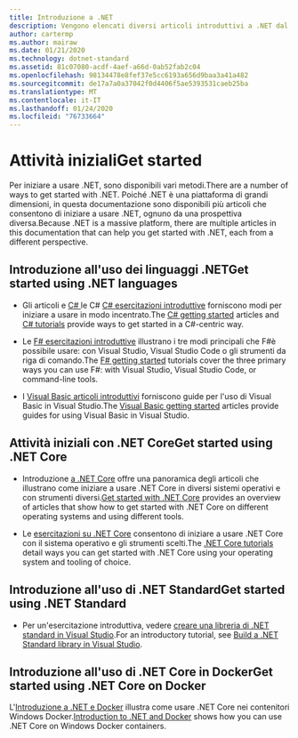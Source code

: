```yaml
---
title: Introduzione a .NET
description: Vengono elencati diversi articoli introduttivi a .NET dal punto di vista del linguaggio e della piattaforma.
author: cartermp
ms.author: mairaw
ms.date: 01/21/2020
ms.technology: dotnet-standard
ms.assetid: 81c07080-acdf-4aef-a66d-0ab52fab2c04
ms.openlocfilehash: 98134478e8fef37e5cc6193a656d9baa3a41a482
ms.sourcegitcommit: de17a7a0a37042f0d4406f5ae5393531caeb25ba
ms.translationtype: MT
ms.contentlocale: it-IT
ms.lasthandoff: 01/24/2020
ms.locfileid: "76733664"
---
```

# <a name="get-started"></a><span data-ttu-id="85f4f-103">Attività iniziali</span><span class="sxs-lookup"><span data-stu-id="85f4f-103">Get started</span></span>

<span data-ttu-id="85f4f-104">Per iniziare a usare .NET, sono disponibili vari metodi.</span><span class="sxs-lookup"><span data-stu-id="85f4f-104">There are a number of ways to get started with .NET.</span></span> <span data-ttu-id="85f4f-105">Poiché .NET è una piattaforma di grandi dimensioni, in questa documentazione sono disponibili più articoli che consentono di iniziare a usare .NET, ognuno da una prospettiva diversa.</span><span class="sxs-lookup"><span data-stu-id="85f4f-105">Because .NET is a massive platform, there are multiple articles in this documentation that can help you get started with .NET, each from a different perspective.</span></span>

## <a name="get-started-using-net-languages"></a><span data-ttu-id="85f4f-106">Introduzione all'uso dei linguaggi .NET</span><span class="sxs-lookup"><span data-stu-id="85f4f-106">Get started using .NET languages</span></span>

* <span data-ttu-id="85f4f-107">Gli articoli e [ C# ](../csharp/tutorials/index.md) le C# [ C# esercitazioni introduttive](../csharp/getting-started/index.md) forniscono modi per iniziare a usare in modo incentrato.</span><span class="sxs-lookup"><span data-stu-id="85f4f-107">The [C# getting started](../csharp/getting-started/index.md) articles and [C# tutorials](../csharp/tutorials/index.md) provide ways to get started in a C#-centric way.</span></span>

* <span data-ttu-id="85f4f-108">Le [ F# esercitazioni introduttive](../fsharp/get-started/index.md) illustrano i tre modi principali che F#è possibile usare: con Visual Studio, Visual Studio Code o gli strumenti da riga di comando.</span><span class="sxs-lookup"><span data-stu-id="85f4f-108">The [F# getting started](../fsharp/get-started/index.md) tutorials cover the three primary ways you can use F#: with Visual Studio, Visual Studio Code, or command-line tools.</span></span>

* <span data-ttu-id="85f4f-109">I [Visual Basic articoli introduttivi](../visual-basic/getting-started/index.md) forniscono guide per l'uso di Visual Basic in Visual Studio.</span><span class="sxs-lookup"><span data-stu-id="85f4f-109">The [Visual Basic getting started](../visual-basic/getting-started/index.md) articles provide guides for using Visual Basic in Visual Studio.</span></span>

## <a name="get-started-using-net-core"></a><span data-ttu-id="85f4f-110">Attività iniziali con .NET Core</span><span class="sxs-lookup"><span data-stu-id="85f4f-110">Get started using .NET Core</span></span>

* <span data-ttu-id="85f4f-111">Introduzione [a .NET Core](../core/get-started.md) offre una panoramica degli articoli che illustrano come iniziare a usare .NET Core in diversi sistemi operativi e con strumenti diversi.</span><span class="sxs-lookup"><span data-stu-id="85f4f-111">[Get started with .NET Core](../core/get-started.md) provides an overview of articles that show how to get started with .NET Core on different operating systems and using different tools.</span></span>

* <span data-ttu-id="85f4f-112">Le [esercitazioni su .NET Core](../core/tutorials/index.md) consentono di iniziare a usare .NET Core con il sistema operativo e gli strumenti scelti.</span><span class="sxs-lookup"><span data-stu-id="85f4f-112">The [.NET Core tutorials](../core/tutorials/index.md) detail ways you can get started with .NET Core using your operating system and tooling of choice.</span></span>

## <a name="get-started-using-net-standard"></a><span data-ttu-id="85f4f-113">Introduzione all'uso di .NET Standard</span><span class="sxs-lookup"><span data-stu-id="85f4f-113">Get started using .NET Standard</span></span>

* <span data-ttu-id="85f4f-114">Per un'esercitazione introduttiva, vedere [creare una libreria di .NET standard in Visual Studio](../core/tutorials/library-with-visual-studio.md).</span><span class="sxs-lookup"><span data-stu-id="85f4f-114">For an introductory tutorial, see [Build a .NET Standard library in Visual Studio](../core/tutorials/library-with-visual-studio.md).</span></span>

## <a name="get-started-using-net-core-on-docker"></a><span data-ttu-id="85f4f-115">Introduzione all'uso di .NET Core in Docker</span><span class="sxs-lookup"><span data-stu-id="85f4f-115">Get started using .NET Core on Docker</span></span>

<span data-ttu-id="85f4f-116">L'[Introduzione a .NET e Docker](../core/docker/introduction.md) illustra come usare .NET Core nei contenitori Windows Docker.</span><span class="sxs-lookup"><span data-stu-id="85f4f-116">[Introduction to .NET and Docker](../core/docker/introduction.md) shows how you can use .NET Core on Windows Docker containers.</span></span>
